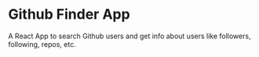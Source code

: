 # Github Finder App
A React App to search Github users and get info about users like followers, following, repos, etc.
